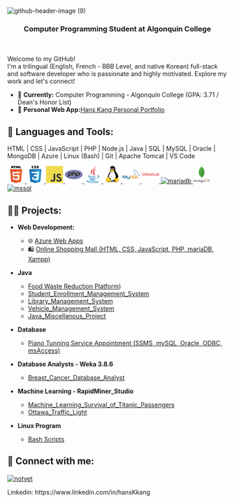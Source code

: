 ![github-header-image (9)](https://github.com/hanskkangg/hanskkangg/assets/156132740/28e3146f-8b75-4527-9859-c2001d09805e)

<h3 align="center">Computer Programming Student at Algonquin College</h3>

<br><br>
Welcome to my GitHub!  
I'm a trilingual (English, French - BBB Level, and native Korean) full-stack and software developer who is passionate and highly motivated. Explore my work and let's connect!

- 🌱 **Currently:** Computer Programming - Algonquin College (GPA: 3.71 / Dean's Honor List)  
- 🚀 **Personal Web App:**[Hans Kang Personal Portfolio](https://hanskang.com/)
  
<h2 align="left">💪 Languages and Tools:</h2>

HTML | CSS | JavaScript | PHP | Node.js | Java | SQL | MySQL | Oracle | MongoDB | Azure | Linux (Bash) | Git | Apache Tomcat | VS Code

<p align="left"> 
  <a href="https://www.w3.org/html/" target="_blank" rel="noreferrer"> <img src="https://raw.githubusercontent.com/devicons/devicon/master/icons/html5/html5-original-wordmark.svg" alt="html5" width="40" height="40"/> </a>
  <a href="https://www.w3schools.com/css/" target="_blank" rel="noreferrer"> <img src="https://raw.githubusercontent.com/devicons/devicon/master/icons/css3/css3-original-wordmark.svg" alt="css3" width="40" height="40"/> </a>
  <a href="https://developer.mozilla.org/en-US/docs/Web/JavaScript" target="_blank" rel="noreferrer"> <img src="https://raw.githubusercontent.com/devicons/devicon/master/icons/javascript/javascript-original.svg" alt="javascript" width="40" height="40"/> </a>
  <a href="https://www.php.net" target="_blank" rel="noreferrer"> <img src="https://raw.githubusercontent.com/devicons/devicon/master/icons/php/php-original.svg" alt="php" width="40" height="40"/> </a>
  <a href="https://www.java.com" target="_blank" rel="noreferrer"> <img src="https://raw.githubusercontent.com/devicons/devicon/master/icons/java/java-original.svg" alt="java" width="40" height="40"/> </a>
  <a href="https://www.linux.org/" target="_blank" rel="noreferrer"> <img src="https://raw.githubusercontent.com/devicons/devicon/master/icons/linux/linux-original.svg" alt="linux" width="40" height="40"/> </a>
  <a href="https://www.mysql.com/" target="_blank" rel="noreferrer"> <img src="https://raw.githubusercontent.com/devicons/devicon/master/icons/mysql/mysql-original-wordmark.svg" alt="mysql" width="40" height="40"/> </a>
  <a href="https://www.oracle.com/" target="_blank" rel="noreferrer"> <img src="https://raw.githubusercontent.com/devicons/devicon/master/icons/oracle/oracle-original.svg" alt="oracle" width="40" height="40"/> </a>
  <a href="https://mariadb.org/" target="_blank" rel="noreferrer"> <img src="https://www.vectorlogo.zone/logos/mariadb/mariadb-icon.svg" alt="mariadb" width="40" height="40"/> </a>
  <a href="https://www.mongodb.com/" target="_blank" rel="noreferrer"> <img src="https://raw.githubusercontent.com/devicons/devicon/master/icons/mongodb/mongodb-original-wordmark.svg" alt="mongodb" width="40" height="40"/> </a>
  <a href="https://www.microsoft.com/en-us/sql-server" target="_blank" rel="noreferrer"> <img src="https://www.svgrepo.com/show/303229/microsoft-sql-server-logo.svg" alt="mssql" width="40" height="40"/> </a>
</p>
<h2>👨‍💻 Projects:</h2>

- **Web Development:**  
  - 🌐 [Azure Web Apps](https://hansdevhub-cxa3cba5hmhdhyb0.canadacentral-01.azurewebsites.net/)
  - 🛍️ [Online Shopping Mall (HTML, CSS, JavaScript, PHP, mariaDB, Xampp)](https://github.com/hanskkangg/Web_Online_Shopping_Mall)

- <b>Java</b>
  - [Food Waste Reduction Platform](https://github.com/hanskkangg/java_food_waste_reduction_platform))
  - [Student_Enrollment_Management_System](https://github.com/hanskkangg/Student_Enrollment_Management_System)
  - [Library_Management_System](https://github.com/hanskkangg/library_management_system)
  - [Vehicle_Management_System](https://github.com/hanskkangg/vehicle_management_system)
  - [Java_Miscellanous_Project](https://github.com/hanskkangg/java_miscellaneous_project)
- <b>Database</b>
  - [Piano Tunning Service Appointment (SSMS, mySQL, Oracle, ODBC, msAccess)](https://github.com/hanskkangg/Database_Piano_Service)
- <b>Database Analysts - Weka 3.8.6</b>
  - [Breast_Cancer_Database_Analyst](https://github.com/hanskkangg/Database_Analysis_Breast_Cancer)
- <b>Machine Learning - RapidMiner_Studio</b>
  - [Machine_Learning_Survival_of_Titanic_Passengers](https://github.com/hanskkangg/machine_learning_survival_of_titanic_passengers)
  - [Ottawa_Traffic_Light](https://github.com/hanskkangg/machine_learning_ottawa_traffic_light)
- <b>Linux Program</b>
  - [Bash Scripts](https://github.com/hanskkangg/Linux)
<h2> 🤳 Connect with me:</h2>
<a href="https://www.linkedin.com/in/hansKkang" target="_blank"><img align="center" src="https://raw.githubusercontent.com/rahuldkjain/github-profile-readme-generator/master/src/images/icons/Social/linked-in-alt.svg" alt="notyet" height="30" width="40" /></a>
</p>

</p>
Linkedin: https://www.linkedin.com/in/hansKkang

<!--
**joshmadakor1/joshmadakor1** is a ✨ _special_ ✨ repository because its `README.md` (this file) appears on your GitHub profile.
Here are some ideas to get you started:
- 🔭 I’m currently working on ...
- 🌱 I’m currently learning ...
- 👯 I’m looking to collaborate on ...
- 🤔 I’m looking for help with ...
- 💬 Ask me about ...
- 📫 How to reach me: ...
- 😄 Pronouns: ...
- ⚡ Fun fact: ...
-->
